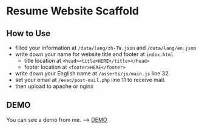 # Resume Website Scaffold
## How to Use 
- filled your information at `/data/lang/zh-TW.json` and `/data/lang/en.json`
- write down your name for website title and footer at `index.html`
    - title location at `<head><title>HERE</title></head>`
    - footer location at `<footer>HERE</footer>`
- write down your English name at `/asserts/js/main.js` line 32.
- set your email at `/exec/post-mail.php` line 11 to receive mail.
- then upload to apache or nginx

## DEMO
You can see a demo from me. --> [DEMO](https://resume.lusw.dev)